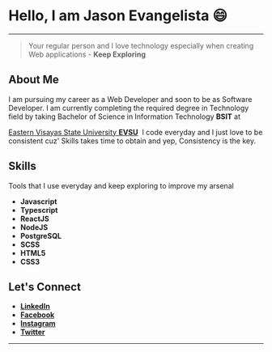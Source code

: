 # **Hello, I am Jason Evangelista 😄**
---

> Your regular person and I love technology especially when creating Web applications -
> **Keep Exploring**

## **About Me**

I am pursuing my career as a Web Developer and soon to be as Software Developer. I am
currently completing the required degree in Technology field by taking Bachelor of
Science in Information Technology&nbsp;<strong>BSIT</strong> at&nbsp;

[Eastern Visayas State University&nbsp;<strong>EVSU</strong>](https://www.evsu.edu.ph/)&nbsp;
I code everyday and I just love to be consistent cuz' Skills takes time to
obtain and yep, Consistency is the key.

## **Skills**

Tools that I use everyday and keep exploring to improve my arsenal

- **Javascript**
- **Typescript**
- **ReactJS**
- **NodeJS**
- **PostgreSQL**
- **SCSS**
- **HTML5**
- **CSS3**

## **Let's Connect**

- [**LinkedIn**](https://www.linkedin.com/in/evangelista-jason-t-4683961b4/)
- [**Facebook**](https://www.facebook.com/Jasonevangelista.1122/)
- [**Instagram**](https://www.instagram.com/potato_jason/)
- [**Twitter**](https://twitter.com/JasonEvans1122)
___

